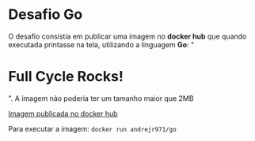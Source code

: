 # Desafio Go

O desafio consistia em publicar uma imagem no **docker hub** que quando executada printasse na tela, utilizando a linguagem **Go**: "<h1>Full Cycle Rocks!</h1>". A imagem não poderia ter um tamanho maior que 2MB

[Imagem publicada no docker hub](https://hub.docker.com/repository/docker/andrejr971/go)

Para executar a imagem: `docker run andrejr971/go` 